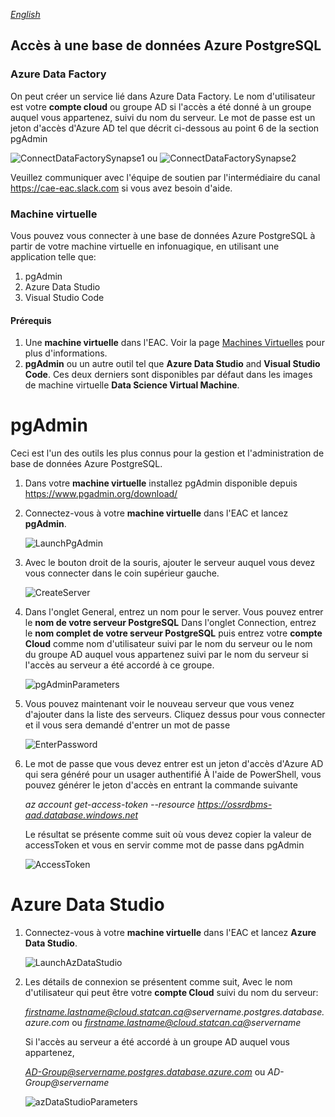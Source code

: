 _[English](../../fr/PostgreSQL)_
## Accès à une base de données Azure PostgreSQL


### Azure Data Factory
On peut créer un service lié dans Azure Data Factory.
Le nom d'utilisateur est votre **compte cloud** ou groupe AD si l'accès a été donné à un groupe auquel vous appartenez, suivi du nom du serveur.
Le mot de passe est un jeton d'accès d'Azure AD tel que décrit ci-dessous au point 6 de la section pgAdmin

![ConnectDataFactorySynapse1](images/PgSql_08.png)
ou
![ConnectDataFactorySynapse2](images/PgSql_09.png)

Veuillez communiquer avec l'équipe de soutien par l'intermédiaire du canal https://cae-eac.slack.com si vous avez besoin d'aide.


### Machine virtuelle

Vous pouvez vous connecter à une base de données Azure PostgreSQL à partir de votre machine virtuelle en infonuagique, en utilisant une application telle que: 
1. pgAdmin
2. Azure Data Studio
3. Visual Studio Code

#### Prérequis
1.  Une **machine virtuelle** dans l'EAC. Voir la page [Machines Virtuelles](VirtualMachines.md) pour plus d'informations.
2.  **pgAdmin** ou un autre outil tel que **Azure Data Studio** and **Visual Studio Code**. Ces deux derniers sont disponibles par défaut dans les images de machine virtuelle **Data Science Virtual Machine**.


# pgAdmin
Ceci est l'un des outils les plus connus pour la gestion et l'administration de base de données Azure PostgreSQL.

1.  Dans votre **machine virtuelle** installez pgAdmin disponible depuis https://www.pgadmin.org/download/

2.  Connectez-vous à votre **machine virtuelle** dans l'EAC et lancez **pgAdmin**.

    ![LaunchPgAdmin](images/PgSql_01.png)

3.  Avec le bouton droit de la souris, ajouter le serveur auquel vous devez vous connecter dans le coin supérieur gauche.

    ![CreateServer](images/PgSql_02.png)

4.  Dans l'onglet General, entrez un nom pour le server. Vous pouvez entrer le **nom de votre serveur PostgreSQL**
    Dans l'onglet Connection, entrez le **nom complet de votre serveur PostgreSQL** puis entrez votre **compte Cloud** comme nom d'utilisateur suivi par le nom du serveur
    ou le nom du groupe AD auquel vous appartenez suivi par le nom du serveur si l'accès au serveur a été accordé à ce groupe.

    ![pgAdminParameters](images/PgSql_03.png)

5.  Vous pouvez maintenant  voir le nouveau serveur que vous venez d'ajouter dans la liste des serveurs. 
    Cliquez dessus pour vous connecter et il vous sera demandé d'entrer un mot de passe

    ![EnterPassword](images/PgSql_04.png)

6.  Le mot de passe que vous devez entrer est un jeton d'accès d'Azure AD qui sera généré pour un usager authentifié 
    À l'aide de PowerShell, vous pouvez générer le jeton d'accès en entrant la commande suivante

    *az account get-access-token --resource https://ossrdbms-aad.database.windows.net*

    Le résultat se présente comme suit où vous devez copier la valeur de accessToken et vous en servir comme mot de passe dans pgAdmin

    ![AccessToken](images/PgSql_05.png)

# Azure Data Studio

1. Connectez-vous à votre **machine virtuelle** dans l'EAC et lancez **Azure Data Studio**.

   ![LaunchAzDataStudio](images/PgSql_06.png)

2. Les détails de connexion se présentent comme suit,
   Avec le nom d'utilisateur qui peut être votre **compte Cloud** suivi du nom du serveur:

   *firstname.lastname@cloud.statcan.ca@servername.postgres.database.azure.com*
   ou
   *firstname.lastname@cloud.statcan.ca@servername*
 
   Si l'accès au serveur a été accordé à un groupe AD auquel vous appartenez,

   *AD-Group@servername.postgres.database.azure.com*
   ou
   *AD-Group@servername*

   ![azDataStudioParameters](images/PgSql_07.png)
